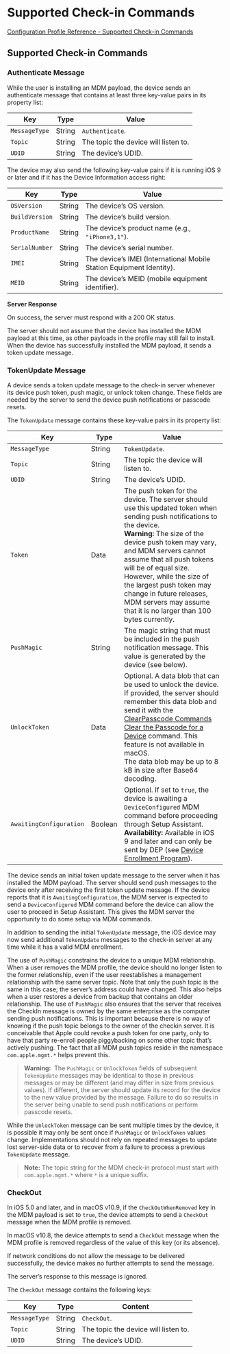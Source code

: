 # Supported Check-in Commands

 [Configuration Profile Reference - Supported Check-in Commands](https://developer.apple.com/library/content/documentation/Miscellaneous/Reference/MobileDeviceManagementProtocolRef/2-MDM_Check_In_Protocol/MDM_Check_In_Protocol.html#//apple_ref/doc/uid/TP40017387-CH4-SW4)  
  

## Supported Check-in Commands
  

  

### Authenticate Message
  

While the user is installing an MDM payload, the device sends an authenticate message that contains at least three key-value pairs in its property list:  


|Key|Type|Value|
|-|-|-|
|`MessageType`|String|`Authenticate`.|
|`Topic`|String|The topic the device will listen to.|
|`UDID`|String|The device’s UDID.|
  

The device may also send the following key-value pairs if it is running iOS 9 or later and if it has the Device Information access right:  


|Key|Type|Value|
|-|-|-|
|`OSVersion`|String|The device’s OS version.|
|`BuildVersion`|String|The device’s build version.|
|`ProductName`|String|The device’s product name (e.g., `"iPhone3,1"`).|
|`SerialNumber`|String|The device’s serial number.|
|`IMEI`|String|The device’s IMEI (International Mobile Station Equipment Identity).|
|`MEID`|String|The device’s MEID (mobile equipment identifier).|
  

**Server Response**  

On success, the server must respond with a 200 OK status.  

The server should not assume that the device has installed the MDM payload at this time, as other payloads in the profile may still fail to install. When the device has successfully installed the MDM payload, it  sends a token update message.  

  

### TokenUpdate Message
  

A device sends a token update message to the check-in server whenever its device push token, push magic, or unlock token change. These fields are needed by the server to send the device push notifications or passcode resets.  

The `TokenUpdate` message contains these key-value pairs in its property list:  


|Key|Type|Value|
|-|-|-|
|`MessageType`|String|`TokenUpdate`.|
|`Topic`|String|The topic the device will listen to.|
|`UDID`|String|The device’s UDID.|
|`Token`|Data|The push token for the device. The server should use this updated token when sending push notifications to the device.</br>**Warning:** The size of the device push token may vary, and MDM servers cannot assume that all push tokens will be of equal size. However, while the size of the largest push token may change in future releases, MDM servers may assume that it is no larger than 100 bytes currently.|
|`PushMagic`|String|The magic string that must be included in the push notification message. This value is generated by the device (see below).|
|`UnlockToken`|Data|Optional. A data blob that can be used to unlock the device. If provided, the server should remember this data blob and send it with the [ClearPasscode Commands Clear the Passcode for a Device](https://developer.apple.com/library/content/documentation/Miscellaneous/Reference/MobileDeviceManagementProtocolRef/3-MDM_Protocol/MDM_Protocol.html#//apple_ref/doc/uid/TP40017387-CH3-SW1) command. This feature is not available in macOS.</br>The data blob may be up to 8 kB in size after Base64 decoding.|
|`AwaitingConfiguration`|Boolean|Optional. If set to `true`, the device is awaiting a `DeviceConfigured` MDM command before proceeding through Setup Assistant. **Availability:** Available in iOS 9 and later and can only be sent by DEP (see [Device Enrollment Program](https://developer.apple.com/library/content/documentation/Miscellaneous/Reference/MobileDeviceManagementProtocolRef/4-Profile_Management/ProfileManagement.html#//apple_ref/doc/uid/TP40017387-CH7-SW1)).|
  

The device sends an initial token update message to the server when it has installed the MDM payload. The server should send push messages to the device only after receiving the first token update message. If the device reports that it is `AwaitingConfiguration`, the MDM server is expected to send a `DeviceConfigured` MDM command before the device can allow the user to proceed in Setup Assistant. This gives the MDM server the opportunity to do some setup via MDM commands.  

In addition to sending the initial `TokenUpdate` message, the iOS device may now send additional `TokenUpdate` messages to the check-in server at any time while it has a valid MDM enrollment.  

The use of `PushMagic` constrains the device to a unique MDM relationship. When a user removes the MDM profile, the device should no longer listen to the former relationship, even if the user reestablishes a management relationship with the same server topic. Note that only the push topic is the same in this case; the server’s address could have changed. This also helps when a user restores a device from backup that contains an older relationship. The use of `PushMagic` also ensures that the server that receives the CheckIn message is owned by the same enterprise as the computer sending push notifications. This is important because there is no way of knowing if the push topic belongs to the owner of the checkin server. It is conceivable that Apple could revoke a push token for one party, only to have that party re-enroll people piggybacking on some other topic that’s actively pushing. The fact that all MDM push topics reside in the namespace `com.apple.mgmt.*` helps prevent this.  

> **Warning:** 
The `PushMagic` or `UnlockToken` fields of subsequent `TokenUpdate` messages may be identical to those in previous messages or may be different (and may differ in size from previous values). If different, the server should update its record for the device to the new value provided by the message. Failure to do so results in the server being unable to send push notifications or perform passcode resets.  
  

While the `UnlockToken` message can be sent multiple times by the device, it is possible it may only be sent once if `PushMagic` or `UnlockToken` values change. Implementations should not rely on repeated messages to update lost server-side data or to recover from a failure to process a previous `TokenUpdate` message.  

> **Note:** The topic string for the MDM check-in protocol must start with `com.apple.mgmt.*` where `*` is a unique suffix.  
  

  

### CheckOut
  

In iOS 5.0 and later, and in macOS v10.9, if the `CheckOutWhenRemoved` key in the MDM payload is set to `true`, the device attempts to send a `CheckOut` message when the MDM profile is removed.  

In macOS v10.8, the device attempts to send a `CheckOut` message when the MDM profile is removed regardless of the value of this key (or its absence).  

If network conditions do not allow the message to be delivered successfully, the device makes no further attempts to send the message.  

The server’s response to this message is ignored.  

The `CheckOut` message contains the following keys:  


|Key|Type|Content|
|-|-|-|
|`MessageType`|String|`CheckOut`.|
|`Topic`|String|The topic the device will listen to.|
|`UDID`|String|The device’s UDID.|
